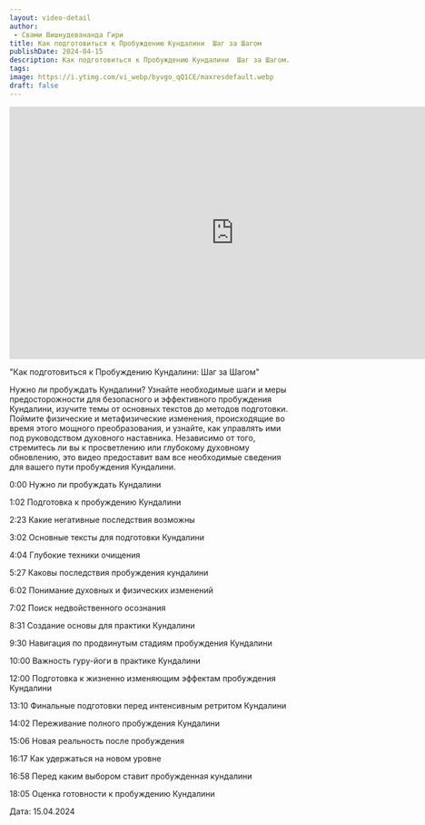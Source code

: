 ```yaml
---
layout: video-detail
author:
 - Свами Вишнудевананда Гири
title: Как подготовиться к Пробуждению Кундалини  Шаг за Шагом
publishDate: 2024-04-15
description: Как подготовиться к Пробуждению Кундалини  Шаг за Шагом. 
tags: 
image: https://i.ytimg.com/vi_webp/byvgo_qQ1CE/maxresdefault.webp
draft: false
---
```


<iframe width="790" height="444" src="https://www.youtube.com/embed/byvgo_qQ1CE" frameborder="0" allowfullscreen=""></iframe> 

  "Как подготовиться к Пробуждению Кундалини: Шаг за Шагом"

 Нужно ли пробуждать Кундалини? Узнайте необходимые шаги и меры предосторожности для безопасного и эффективного пробуждения Кундалини, изучите темы от основных текстов до методов подготовки. Поймите физические и метафизические изменения, происходящие во время этого мощного преобразования, и узнайте, как управлять ими под руководством духовного наставника. Независимо от того, стремитесь ли вы к просветлению или глубокому духовному обновлению, это видео предоставит вам все необходимые сведения для вашего пути пробуждения Кундалини.  

  
 0:00 Нужно ли пробуждать Кундалини

 1:02 Подготовка к пробуждению Кундалини

 2:23 Какие негативные последствия возможны 

 3:02 Основные тексты для подготовки Кундалини

 4:04 Глубокие техники очищения

 5:27 Каковы последствия пробуждения кундалини

 6:02 Понимание духовных и физических изменений

 7:02 Поиск недвойственного осознания

 8:31 Создание основы для практики Кундалини

 9:30 Навигация по продвинутым стадиям пробуждения Кундалини

 10:00 Важность гуру-йоги в практике Кундалини

 12:00 Подготовка к жизненно изменяющим эффектам пробуждения Кундалини

 13:10 Финальные подготовки перед интенсивным ретритом Кундалини

 14:02 Переживание полного пробуждения Кундалини

 15:06 Новая реальность после пробуждения

 16:17 Как удержаться на новом уровне 

 16:58 Перед каким выбором ставит пробужденная кундалини

 18:05 Оценка готовности к пробуждению Кундалини

  
 Дата: 15.04.2024

  

 